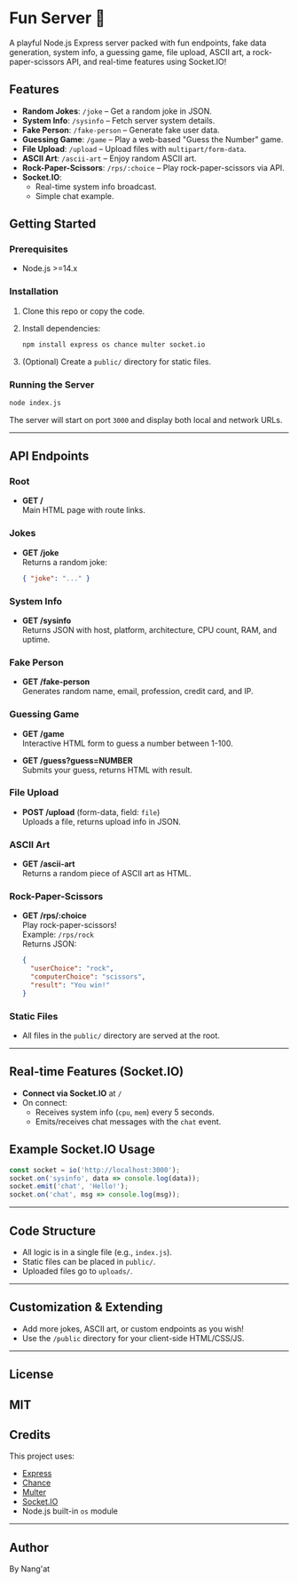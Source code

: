 # Fun Server 🎉

A playful Node.js Express server packed with fun endpoints, fake data generation, system info, a guessing game, file upload, ASCII art, a rock-paper-scissors API, and real-time features using Socket.IO!

## Features

- **Random Jokes**: `/joke` – Get a random joke in JSON.
- **System Info**: `/sysinfo` – Fetch server system details.
- **Fake Person**: `/fake-person` – Generate fake user data.
- **Guessing Game**: `/game` – Play a web-based "Guess the Number" game.
- **File Upload**: `/upload` – Upload files with `multipart/form-data`.
- **ASCII Art**: `/ascii-art` – Enjoy random ASCII art.
- **Rock-Paper-Scissors**: `/rps/:choice` – Play rock-paper-scissors via API.
- **Socket.IO**: 
  - Real-time system info broadcast.
  - Simple chat example.

## Getting Started

### Prerequisites

- Node.js >=14.x

### Installation

1. Clone this repo or copy the code.
2. Install dependencies:

    ```bash
    npm install express os chance multer socket.io
    ```

3. (Optional) Create a `public/` directory for static files.

### Running the Server

```bash
node index.js
```

The server will start on port `3000` and display both local and network URLs.

---

## API Endpoints

### Root

- **GET /**  
  Main HTML page with route links.

### Jokes

- **GET /joke**  
  Returns a random joke:  
  ```json
  { "joke": "..." }
  ```

### System Info

- **GET /sysinfo**  
  Returns JSON with host, platform, architecture, CPU count, RAM, and uptime.

### Fake Person

- **GET /fake-person**  
  Generates random name, email, profession, credit card, and IP.

### Guessing Game

- **GET /game**  
  Interactive HTML form to guess a number between 1-100.

- **GET /guess?guess=NUMBER**  
  Submits your guess, returns HTML with result.

### File Upload

- **POST /upload** (form-data, field: `file`)  
  Uploads a file, returns upload info in JSON.

### ASCII Art

- **GET /ascii-art**  
  Returns a random piece of ASCII art as HTML.

### Rock-Paper-Scissors

- **GET /rps/:choice**  
  Play rock-paper-scissors!  
  Example: `/rps/rock`  
  Returns JSON:
  ```json
  {
    "userChoice": "rock",
    "computerChoice": "scissors",
    "result": "You win!"
  }
  ```

### Static Files

- All files in the `public/` directory are served at the root.

---

## Real-time Features (Socket.IO)

- **Connect via Socket.IO** at `/`
- On connect:  
  - Receives system info (`cpu`, `mem`) every 5 seconds.
  - Emits/receives chat messages with the `chat` event.

## Example Socket.IO Usage

```js
const socket = io('http://localhost:3000');
socket.on('sysinfo', data => console.log(data));
socket.emit('chat', 'Hello!');
socket.on('chat', msg => console.log(msg));
```

---

## Code Structure

- All logic is in a single file (e.g., `index.js`).
- Static files can be placed in `public/`.
- Uploaded files go to `uploads/`.

---

## Customization & Extending

- Add more jokes, ASCII art, or custom endpoints as you wish!
- Use the `/public` directory for your client-side HTML/CSS/JS.

---

## License

MIT 
---

## Credits

This project uses:
- [Express](https://expressjs.com/)
- [Chance](https://chancejs.com/)
- [Multer](https://github.com/expressjs/multer)
- [Socket.IO](https://socket.io/)
- Node.js built-in `os` module

---

## Author

By Nang'at
